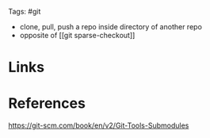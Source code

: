 Tags: #git 

- clone, pull, push a repo inside directory of another repo
- opposite of [[git sparse-checkout]]

# Links

# References
https://git-scm.com/book/en/v2/Git-Tools-Submodules
